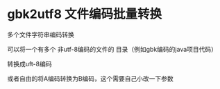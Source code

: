 # gbk2utf8  文件编码批量转换

多个文件字符串编码转换

可以将一个有多个 非utf-8编码的文件的 目录（例如gbk编码的java项目代码）

转换成uft-8编码

或者自由的将A编码转换为B编码，这个需要自己小改一下参数

